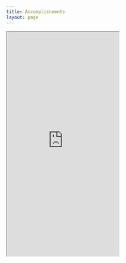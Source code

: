 ```yaml
---
title: Accomplishments
layout: page
---
```


<iframe class="scribd_iframe_embed" data-aspect-ratio="0.7729220222793488" data-auto-height="true" height="600" loading="lazy" src="https://www.scribd.com/embeds/493046695/content?start_page=1&view_mode=scroll&access_key=key-ZduaW3Kwa4lhO6prhjsF" tabindex="0" title="Trump’s Accomplishments as of August 2020"></iframe>